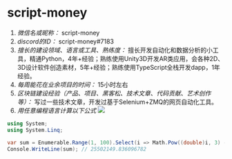 # script-money

1. *微信名或昵称：* script-money
2. *discord的ID：* script-money#7183
3. *擅长的建设领域、语言或工具、熟练度：* 擅长开发自动化和数据分析的小工具，精通Python，4年+经验；熟练使用Unity3D开发AR类应用，会各种2D、3D设计软件创造素材，5年+经验；熟练使用TypeScript全栈开发dapp，1年经验。
4. *每周能花在业余项目的时间：* 15小时左右
5. *区块链建设经验（产品、项目、黑客松、技术文章、代码贡献、艺术创作等）：* 写过一些技术文章，开发过基于Selenium+ZMQ的网页自动化工具。
6. *用任意编程语言计算以下公式*
![](https://latex.codecogs.com/svg.image?\sum_{n=1}^{100}\left&space;(n^{3}-\sqrt[3]{n}&space;\right&space;))

```C#
using System;
using System.Linq;

var sum = Enumerable.Range(1, 100).Select(i => Math.Pow((double)i, 3) - Math.Cbrt(i)).Sum();
Console.WriteLine(sum); // 25502149.836096782
```
 
